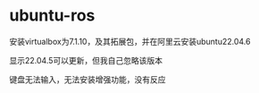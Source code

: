 # ubuntu-ros

安装virtualbox为7.1.10，及其拓展包，并在阿里云安装ubuntu22.04.6

显示22.04.5可以更新，但我自己忽略该版本

键盘无法输入，无法安装增强功能，没有反应
